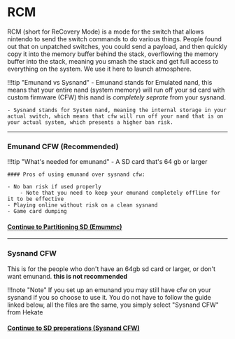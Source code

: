 # RCM

RCM (short for ReCovery Mode) is a mode for the switch that allows nintendo to send the switch commands to do various things. People found out that on unpatched switches, you could send a payload, and then quickly copy it into the memory buffer behind the stack, overflowing the memory buffer into the stack, meaning you smash the stack and get full access to everything on the system. We use it here to launch atmosphere.

!!!tip "Emunand vs Sysnand"
	- Emunand stands for Emulated nand, this means that your entire nand (system memory) will run off your sd card with custom firmware (CFW) this nand is *completely seprate* from your sysnand.

	- Sysnand stands for System nand, meaning the internal storage in your actual switch, which means that cfw will run off your nand that is on your actual system, which presents a higher ban risk.


----

### Emunand CFW (Recommended)

!!!tip "What's needed for emunand"
	- A SD card that's 64 gb or larger

	#### Pros of using emunand over sysnand cfw:

	- No ban risk if used properly
		- Note that you need to keep your emunand completely offline for it to be effective
	- Playing online without risk on a clean sysnand
	- Game card dumping

#### [Continue to Partitioning SD (Emummc) <i class="fa fa-arrow-circle-right fa-lg"></i>](emummc/partitioning_sd.md)
-----

### Sysnand CFW

This is for the people who don't have an 64gb sd card or larger, or don't want emunand. **this is not recommended**

!!!note "Note"
	If you set up an emunand you may still have cfw on your sysnand if you so choose to use it. You do not have to follow the guide linked below, all the files are the same, you simply select "Sysnand CFW" from Hekate 


#### [Continue to SD preperations (Sysnand CFW) <i class="fa fa-arrow-circle-right fa-lg"></i>](sysnand/sd_preparation.md)